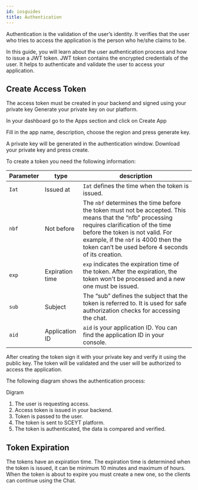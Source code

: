 ```yaml
---
id: iosguides
title: Authentication
---
```




Authentication is the validation of the user’s identity. It verifies that the user who tries to access the application is the person who he/she claims to be. 

In this guide, you will learn about the user authentication process and how to issue a JWT token. JWT token contains the encrypted credentials of the user. It helps to authenticate and validate the user to access your application.


## Create Access Token ##

The access token must be created in your backend and signed using your private key 
Generate your private key on our platform. 


In your dashboard go to the Apps section and click on Create App 

Fill in the app name, description, choose the region and press generate key. 


A private key will be generated in the authentication window. Download your private key and press create.



To create a token you need the following information:

|Parameter|type|description|
|---|---|---|
|``Iat``|Issued at|``Iat`` defines the time when the token is issued.|
|``nbf``|Not before|The ``nbf`` determines the time before the token must not be accepted. This means that the “nfb” processing requires clarification of the time before the token is not valid. For example, if the ``nbf`` is 4000 then the token can’t be used before 4 seconds of its creation.|
|``exp``|Expiration time|``exp`` indicates the expiration time of the token. After the expiration, the token won't be processed and a new one must be issued.|
|``sub``|Subject |The “sub” defines the subject that the token is referred to. It is used for safe authorization checks for accessing the chat.|
|``aid``|Application ID|``aid`` is your application ID. You can find the application ID in your console.|



After creating the token sign it with your private key and verify it using the public key. The token will be validated and the user will be authorized to access the application. 



The following diagram shows the authentication process:


Digram

1. The user is requesting access.
1. Access token is issued in your backend.
1. Token is passed to the user.
1. The token is sent to SCEYT platform.
1. The token is authenticated, the data is compared and verified.


## Token Expiration ##

The tokens have an expiration time. The expiration time is determined when the token is issued, it can be minimum 10 minutes and maximum of hours. When the token is about to expire you must create a new one, so the clients can continue using the Chat.





 



